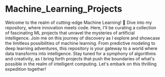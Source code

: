 # Machine_Learning_Projects

Welcome to the realm of cutting-edge Machine Learning! 🚀 Dive into my repository, where innovation meets code. Here, I'll be curating a collection of fascinating ML projects that unravel the mysteries of artificial intelligence. Join me on this journey of discovery as I explore and showcase the limitless possibilities of machine learning. From predictive modeling to deep learning adventures, this repository is your gateway to a world where data transforms into intelligence. Stay tuned for a symphony of algorithms and creativity, as I bring forth projects that push the boundaries of what's possible in the realm of intelligent computing. Let's embark on this thrilling expedition together!
